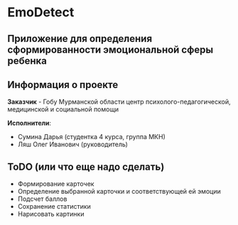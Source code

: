 # EmoDetect

## Приложение для определения сформированности эмоциональной сферы ребенка

## Информация о проекте 

**Заказчик** - Гобу Мурманской области центр психолого-педагогической, медицинской и социальной помощи

**Исполнители**:

* Сумина Дарья (студентка 4 курса, группа МКН)
* Ляш Олег Иванович (руководитель)


## ToDO (или что еще надо сделать)

* Формирование карточек
* Определение выбранной карточки и соответствующей ей эмоции
* Подсчет баллов
* Сохранение статистики
* Нарисовать картинки  
